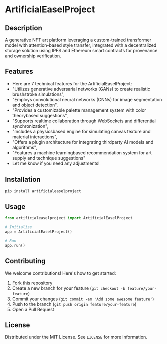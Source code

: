 # ArtificialEaselProject

## Description

A generative NFT art platform leveraging a custom-trained transformer model with attention-based style transfer, integrated with a decentralized storage solution using IPFS and Ethereum smart contracts for provenance and ownership verification.

## Features

- Here are 7 technical features for the ArtificialEaselProject:
- "Utilizes generative adversarial networks (GANs) to create realistic brushstroke simulations",
- "Employs convolutional neural networks (CNNs) for image segmentation and object detection",
- "Provides a customizable palette management system with color theorybased suggestions",
- "Supports realtime collaboration through WebSockets and differential synchronization",
- "Includes a physicsbased engine for simulating canvas texture and material interactions",
- "Offers a plugin architecture for integrating thirdparty AI models and algorithms",
- "Features a machine learningbased recommendation system for art supply and technique suggestions"
- Let me know if you need any adjustments!
## Installation

```bash
pip install artificialeaselproject
```

## Usage

```python
from artificialeaselproject import ArtificialEaselProject

# Initialize
app = ArtificialEaselProject()

# Run
app.run()
```

## Contributing

We welcome contributions! Here's how to get started:

1. Fork this repository
2. Create a new branch for your feature (`git checkout -b feature/your-feature`)
3. Commit your changes (`git commit -am 'Add some awesome feature'`)
4. Push to the branch (`git push origin feature/your-feature`)
5. Open a Pull Request

## License

Distributed under the MIT License. See `LICENSE` for more information.
